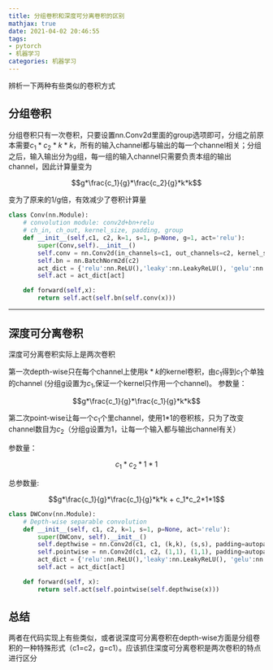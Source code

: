```yaml
---
title: 分组卷积和深度可分离卷积的区别
mathjax: true
date: 2021-04-02 20:46:55
tags:
- pytorch
- 机器学习
categories: 机器学习
---
```


辨析一下两种有些类似的卷积方式

<!-- more -->

## 分组卷积

分组卷积只有一次卷积，只要设置nn.Conv2d里面的group选项即可，分组之前原本需要$c_1*c_2*k*k$，所有的输入channel都与输出的每一个channel相关；分组之后，输入输出分为g组，每一组的输入channel只需要负责本组的输出channel，因此计算量变为

$$g*\frac{c_1}{g}*\frac{c_2}{g}*k*k$$

变为了原来的1/g倍，有效减少了卷积计算量


```py
class Conv(nn.Module):
    # convolution module: conv2d+bn+relu
    # ch_in, ch_out, kernel_size, padding, group
    def __init__(self,c1, c2, k=1, s=1, p=None, g=1, act='relu'):
        super(Conv,self).__init__()
        self.conv = nn.Conv2d(in_channels=c1, out_channels=c2, kernel_size=(k,k), stride=(s,s), padding=autopad(k, p),  groups=g, bias=False)
        self.bn = nn.BatchNorm2d(c2)
        act_dict = {'relu':nn.ReLU(),'leaky':nn.LeakyReLU(), 'gelu':nn.GELU(), 'silu':nn.SiLU(), 'sigmoid':nn.Sigmoid(), 'tanh':nn.Tanh(), 'identity':nn.Identity()}
        self.act = act_dict[act]

    def forward(self,x):
        return self.act(self.bn(self.conv(x)))
```

-----

## 深度可分离卷积

深度可分离卷积实际上是两次卷积

第一次depth-wise只在每个channel上使用$k*k$的kernel卷积，由$c_1$得到$c_1$个单独的channel (分组g设置为$c_1$,保证一个kernel只作用一个channel)。
参数量：

$$g*\frac{c_1}{g}*\frac{c_1}{g}*k*k$$

第二次point-wise让每一个$c_1$个里channel，使用1*1的卷积核，只为了改变channel数目为$c_2$（分组g设置为1，让每一个输入都与输出channel有关）

参数量：

$$c_1*c_2*1*1$$

总参数量:

$$g*\frac{c_1}{g}*\frac{c_1}{g}*k*k + c_1*c_2*1*1$$

```py
class DWConv(nn.Module):
    # Depth-wise separable convolution
    def __init__(self, c1, c2, k=1, s=1, p=None, act='relu'):
        super(DWConv, self).__init__()
        self.depthwise = nn.Conv2d(c1, c1, (k,k), (s,s), padding=autopad(k, p), groups=c1, bias=False)
        self.pointwise = nn.Conv2d(c1, c2, (1,1), (1,1), padding=autopad(1, p), groups=1, bias=False)
        act_dict = {'relu':nn.ReLU(),'leaky':nn.LeakyReLU(), 'gelu':nn.GELU(), 'silu':nn.SiLU(), 'sigmoid':nn.Sigmoid(), 'tanh':nn.Tanh(), 'identity':nn.Identity()}
        self.act = act_dict[act]

    def forward(self, x):
        return self.act(self.pointwise(self.depthwise(x)))
```

## 总结

两者在代码实现上有些类似，或者说深度可分离卷积在depth-wise方面是分组卷积的一种特殊形式（c1=c2，g=c1）。应该抓住深度可分离卷积是两次卷积的特点进行区分

